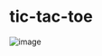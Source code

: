 # tic-tac-toe

![image](https://github.com/user-attachments/assets/24d69629-6861-41dc-9701-d30827e0697a)
